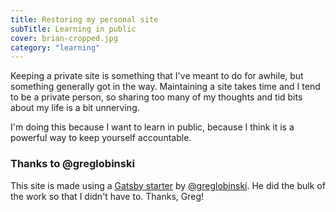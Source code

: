```yaml
---
title: Restoring my personal site
subTitle: Learning in public
cover: brian-cropped.jpg
category: "learning"
---
```


Keeping a private site is something that I've meant to do for awhile, but something generally got in the way. Maintaining a site takes time and I tend to be a private person, so sharing too many of my thoughts and tid bits about my life is a bit unnerving.

I'm doing this because I want to learn in public, because I think it is a powerful way to keep yourself accountable.

### Thanks to @greglobinski
This site is made using a [Gatsby starter](https://github.com/greglobinski/gatsby-starter-personal-blog) by [@greglobinski](https://github.com/greglobinski). He did the bulk of the work so that I didn't have to. Thanks, Greg!
